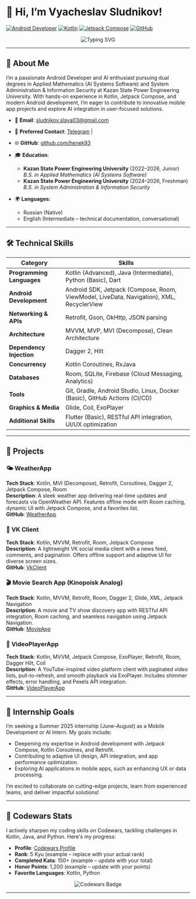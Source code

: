 # 👋 Hi, I’m Vyacheslav Sludnikov!

[![Android Developer](https://img.shields.io/badge/Android%20Developer-3DDC84.svg?style=flat-square&logo=android&logoColor=white)](https://github.com/henek93)
[![Kotlin](https://img.shields.io/badge/Kotlin-7F52FF.svg?style=flat-square&logo=kotlin&logoColor=white)](https://kotlinlang.org/)
[![Jetpack Compose](https://img.shields.io/badge/Jetpack%20Compose-4285F4.svg?style=flat-square&logo=jetpackcompose&logoColor=white)](https://developer.android.com/jetpack/compose)
[![GitHub](https://img.shields.io/badge/GitHub-181717.svg?style=flat-square&logo=github&logoColor=white)](https://github.com/henek93)

<div align="center">
  <img src="https://readme-typing-svg.herokuapp.com?font=Fira+Code&size=24&pause=1000&color=3DDC84&center=true&vCenter=true&width=540&lines=Android+Developer+%7C+ML+Engineer+%7C"
    alt="Typing SVG" />
</div>

---

## 🌟 About Me

I’m a passionate Android Developer and AI enthusiast pursuing dual degrees in Applied Mathematics (AI Systems Software) and System Administration & Information Security at Kazan State Power Engineering University. With hands-on experience in Kotlin, Jetpack Compose, and modern Android development, I’m eager to contribute to innovative mobile app projects and explore AI integration in user-focused solutions.

- 📧 **Email**: [sludnikov.slava03@gmail.com](mailto:sludnikov.slava03@gmail.com)  
- 💬 **Preferred Contact**: [Telegram](https://t.me/username) |
- 🌐 **GitHub**: [github.com/henek93](https://github.com/henek93)  

- 🎓 **Education**:  
  - **Kazan State Power Engineering University** (2022–2026, Junior)  
    *B.S. in Applied Mathematics (AI Systems Software)*  
  - **Kazan State Power Engineering University** (2024–2026, Freshman)  
    *B.S. in System Administration & Information Security*  

- 🌍 **Languages**:  
  - Russian (Native)  
  - English (Intermediate – technical documentation, conversational)  

---

## 🛠 Technical Skills

| **Category**            | **Skills**                                                                                   |
|--------------------------|---------------------------------------------------------------------------------------------|
| **Programming Languages** | Kotlin (Advanced), Java (Intermediate), Python (Basic), Dart                                |
| **Android Development**  | Android SDK, Jetpack (Compose, Room, ViewModel, LiveData, Navigation), XML, RecyclerView    |
| **Networking & APIs**    | Retrofit, Gson, OkHttp, JSON parsing                                                       |
| **Architecture**         | MVVM, MVP, MVI (Decompose), Clean Architecture                                             |
| **Dependency Injection** | Dagger 2, Hilt                                                                             |
| **Concurrency**          | Kotlin Coroutines, RxJava                                                                  |
| **Databases**            | Room, SQLite, Firebase (Cloud Messaging, Analytics)                                        |
| **Tools**                | Git, Gradle, Android Studio, Linux, Docker (Basic), GitHub Actions (CI/CD)                 |
| **Graphics & Media**     | Glide, Coil, ExoPlayer                                                                     |
| **Additional Skills**    | Flutter (Basic), RESTful API integration, UI/UX optimization                               |

---

## 🚀 Projects

### 🌤️ **WeatherApp**  
**Tech Stack**: Kotlin, MVI (Decompose), Retrofit, Coroutines, Dagger 2, Jetpack Compose, Room  
**Description**: A sleek weather app delivering real-time updates and forecasts via OpenWeather API. Features offline mode with Room caching, dynamic UI with Jetpack Compose, and a favorites list.  
**GitHub**: [WeatherApp](https://github.com/henek93/WeatherApp)  

### 📱 **VK Client**  
**Tech Stack**: Kotlin, MVVM, Retrofit, Room, Jetpack Compose  
**Description**: A lightweight VK social media client with a news feed, comments, and pagination. Offers offline support and adaptive UI for diverse screen sizes.  
**GitHub**: [VkClient](https://github.com/henek93/VkClient)  

### 🎬 **Movie Search App (Kinopoisk Analog)**  
**Tech Stack**: Kotlin, MVVM, Retrofit, Room, Dagger 2, Glide, XML, Jetpack Navigation  
**Description**: A movie and TV show discovery app with RESTful API integration, Room caching, and seamless navigation using Jetpack Navigation.  
**GitHub**: [MovieApp](https://github.com/henek93/MovieApp)  

### 🎥 **VideoPlayerApp**  
**Tech Stack**: Kotlin, MVVM, Jetpack Compose, ExoPlayer, Retrofit, Room, Dagger Hilt, Coil  
**Description**: A YouTube-inspired video platform client with paginated video lists, pull-to-refresh, and smooth playback via ExoPlayer. Includes shimmer effects, error handling, and Pexels API integration.  
**GitHub**: [VideoPlayerApp](https://github.com/henek93/VkTestAppVideoPlayer)  

---

## 🎯 Internship Goals

I’m seeking a Summer 2025 internship (June–August) as a Mobile Development or AI Intern. My goals include:  
- Deepening my expertise in Android development with Jetpack Compose, Kotlin Coroutines, and Retrofit.  
- Contributing to adaptive UI design, API integration, and app performance optimization.  
- Exploring AI applications in mobile apps, such as enhancing UX or data processing.  

I’m excited to collaborate on cutting-edge projects, learn from experienced teams, and deliver impactful solutions!

---

## 🧠 Codewars Stats

I actively sharpen my coding skills on Codewars, tackling challenges in Kotlin, Java, and Python. Here's my progress:

- **Profile**: [Codewars Profile](https://www.codewars.com/users/henek93)  
- **Rank**: 5 Kyu (example – replace with your actual rank)  
- **Completed Kata**: 150+ (example – update with your total)  
- **Honor Points**: 1,200 (example – update with your points)  
- **Favorite Languages**: Kotlin, Python  

<div align="center">
  <img src="https://www.codewars.com/users/henek93/badges/large" alt="Codewars Badge" />
</div>

---
